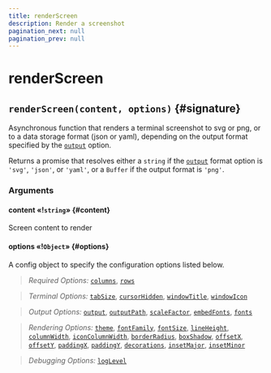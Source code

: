 ```yaml
---
title: renderScreen
description: Render a screenshot
pagination_next: null
pagination_prev: null
---
```


# renderScreen

## `renderScreen(content, options)` {#signature}

Asynchronous function that renders a terminal screenshot to svg or png, or to a data storage format (json or yaml), depending on the output format specified by the [`output`](options.md#output) option.

Returns a promise that resolves either a `string` if the [`output`](options.md#output) format option is `'svg'`, `'json'`, or `'yaml'`, or a `Buffer` if the output format is `'png'`.

### Arguments

#### content «!`string`» {#content}

Screen content to render

#### options «!`Object`» {#options}

A config object to specify the configuration options listed below.

> *Required Options:*
[`columns`](options.md#columns),
[`rows`](options.md#rows)

> *Terminal Options:*
[`tabSize`](options.md#tabSize),
[`cursorHidden`](options.md#cursorHidden),
[`windowTitle`](options.md#windowTitle),
[`windowIcon`](options.md#windowIcon)

> *Output Options:*
[`output`](options.md#output),
[`outputPath`](options.md#outputPath),
[`scaleFactor`](options.md#scaleFactor),
[`embedFonts`](options.md#embedFonts),
[`fonts`](options.md#fonts)

> *Rendering Options:*
[`theme`](options.md#theme),
[`fontFamily`](options.md#fontFamily),
[`fontSize`](options.md#fontSize),
[`lineHeight`](options.md#lineHeight),
[`columnWidth`](options.md#columnWidth),
[`iconColumnWidth`](options.md#iconColumnWidth),
[`borderRadius`](options.md#borderRadius),
[`boxShadow`](options.md#boxShadow),
[`offsetX`](options.md#offsetX),
[`offsetY`](options.md#offsetY),
[`paddingX`](options.md#paddingX),
[`paddingY`](options.md#paddingY),
[`decorations`](options.md#decorations),
[`insetMajor`](options.md#insetMajor),
[`insetMinor`](options.md#insetMinor)

> *Debugging Options:*
[`logLevel`](options.md#logLevel)
